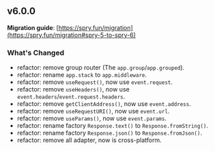 ## v6.0.0

**Migration guide**: [https://spry.fun/migration](https://spry.fun/migration#spry-5-to-spry-6)

### What's Changed

- refactor: remove group router (The `app.group`/`app.grouped`).
- refactor: rename `app.stack` to `app.middleware`.
- refactor: remove `useRequest()`, now use `event.request`.
- refactor: remove `useHeaders()`, now use `event.headers`/`event.request.headers`.
- refactor: remove `getClientAddress()`, now use `event.address`.
- refactor: remove `useRequestURI()`, now use `event.url`.
- refactor: remove `useParams()`, now use `event.params`.
- refactor: rename factory `Response.text()` to `Response.fromString()`.
- refactor: rename factory `Response.json()` to `Response.fromJson()`.
- refactor: remove all adapter, now is cross-platform.
